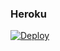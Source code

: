 ### Heroku
[![Deploy](https://www.herokucdn.com/deploy/button.svg)](https://heroku.com/deploy?template=https://github.com/Abolanosglez/1.3.5-ultimate) 
